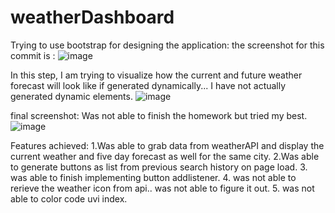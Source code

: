 # weatherDashboard


Trying to use bootstrap for designing the application: the screenshot for this commit is :
![image](https://user-images.githubusercontent.com/53416989/136434196-67963549-f133-491e-9aa0-c323346fe410.png)

In this step, I am trying to visualize how the current and future weather forecast will look like if generated dynamically... 
I have not actually generated dynamic elements.
![image](https://user-images.githubusercontent.com/53416989/136446986-f6f372ab-5db1-4807-83a3-980c6764bc91.png)

final screenshot: Was not able to finish the homework but tried my best.
![image](https://user-images.githubusercontent.com/53416989/136820665-48ccccd5-ea26-4656-bd48-02cfa9e8d958.png)

Features achieved:
1.Was able to grab data from weatherAPI and display the current weather and five day forecast as well for the same city.
2.Was able to generate buttons as list from previous search history on page load.
3. was able to finish implementing button addlistener.
4. was not able to rerieve the weather icon from api.. was not able to figure it out.
5. was not able to color code uvi index.
